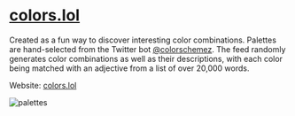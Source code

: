# [colors.lol](https://colors.lol/)

Created as a fun way to discover interesting color combinations. Palettes are hand-selected from the Twitter bot [@colorschemez](https://twitter.com/colorschemez). The feed randomly generates color combinations as well as their descriptions, with each color being matched with an adjective from a list of over 20,000 words. 

Website: [colors.lol](https://colors.lol/)

![palettes](https://www.colors.lol/assets/images/palettes.png)

